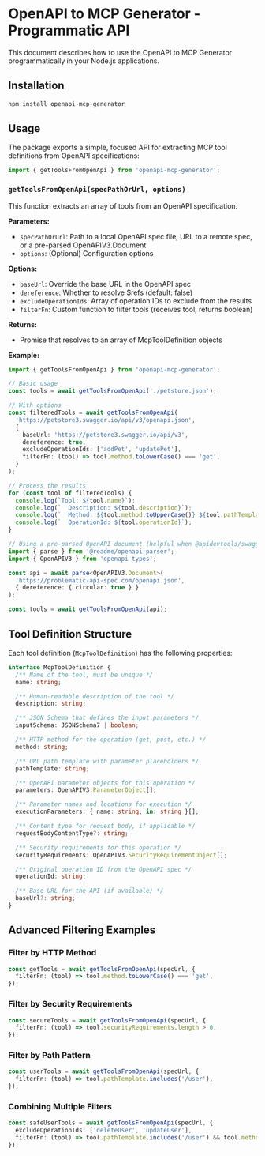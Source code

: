 # OpenAPI to MCP Generator - Programmatic API

This document describes how to use the OpenAPI to MCP Generator programmatically in your Node.js applications.

## Installation

```bash
npm install openapi-mcp-generator
```

## Usage

The package exports a simple, focused API for extracting MCP tool definitions from OpenAPI specifications:

```typescript
import { getToolsFromOpenApi } from 'openapi-mcp-generator';
```

### `getToolsFromOpenApi(specPathOrUrl, options)`

This function extracts an array of tools from an OpenAPI specification.

**Parameters:**

- `specPathOrUrl`: Path to a local OpenAPI spec file, URL to a remote spec, or a pre-parsed OpenAPIV3.Document
- `options`: (Optional) Configuration options

**Options:**

- `baseUrl`: Override the base URL in the OpenAPI spec
- `dereference`: Whether to resolve $refs (default: false)
- `excludeOperationIds`: Array of operation IDs to exclude from the results
- `filterFn`: Custom function to filter tools (receives tool, returns boolean)

**Returns:**

- Promise that resolves to an array of McpToolDefinition objects

**Example:**

```typescript
import { getToolsFromOpenApi } from 'openapi-mcp-generator';

// Basic usage
const tools = await getToolsFromOpenApi('./petstore.json');

// With options
const filteredTools = await getToolsFromOpenApi(
  'https://petstore3.swagger.io/api/v3/openapi.json',
  {
    baseUrl: 'https://petstore3.swagger.io/api/v3',
    dereference: true,
    excludeOperationIds: ['addPet', 'updatePet'],
    filterFn: (tool) => tool.method.toLowerCase() === 'get',
  }
);

// Process the results
for (const tool of filteredTools) {
  console.log(`Tool: ${tool.name}`);
  console.log(`  Description: ${tool.description}`);
  console.log(`  Method: ${tool.method.toUpperCase()} ${tool.pathTemplate}`);
  console.log(`  OperationId: ${tool.operationId}`);
}

// Using a pre-parsed OpenAPI document (helpful when @apidevtools/swagger-parser fails)
import { parse } from '@readme/openapi-parser';
import { OpenAPIV3 } from 'openapi-types';

const api = await parse<OpenAPIV3.Document>(
  'https://problematic-api-spec.com/openapi.json',
  { dereference: { circular: true } }
);

const tools = await getToolsFromOpenApi(api);
```

## Tool Definition Structure

Each tool definition (`McpToolDefinition`) has the following properties:

```typescript
interface McpToolDefinition {
  /** Name of the tool, must be unique */
  name: string;

  /** Human-readable description of the tool */
  description: string;

  /** JSON Schema that defines the input parameters */
  inputSchema: JSONSchema7 | boolean;

  /** HTTP method for the operation (get, post, etc.) */
  method: string;

  /** URL path template with parameter placeholders */
  pathTemplate: string;

  /** OpenAPI parameter objects for this operation */
  parameters: OpenAPIV3.ParameterObject[];

  /** Parameter names and locations for execution */
  executionParameters: { name: string; in: string }[];

  /** Content type for request body, if applicable */
  requestBodyContentType?: string;

  /** Security requirements for this operation */
  securityRequirements: OpenAPIV3.SecurityRequirementObject[];

  /** Original operation ID from the OpenAPI spec */
  operationId: string;

  /** Base URL for the API (if available) */
  baseUrl?: string;
}
```

## Advanced Filtering Examples

### Filter by HTTP Method

```typescript
const getTools = await getToolsFromOpenApi(specUrl, {
  filterFn: (tool) => tool.method.toLowerCase() === 'get',
});
```

### Filter by Security Requirements

```typescript
const secureTools = await getToolsFromOpenApi(specUrl, {
  filterFn: (tool) => tool.securityRequirements.length > 0,
});
```

### Filter by Path Pattern

```typescript
const userTools = await getToolsFromOpenApi(specUrl, {
  filterFn: (tool) => tool.pathTemplate.includes('/user'),
});
```

### Combining Multiple Filters

```typescript
const safeUserTools = await getToolsFromOpenApi(specUrl, {
  excludeOperationIds: ['deleteUser', 'updateUser'],
  filterFn: (tool) => tool.pathTemplate.includes('/user') && tool.method.toLowerCase() === 'get',
});
```
